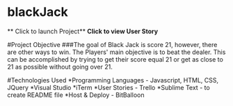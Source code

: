 # blackJack
** Click to launch Project**
**Click to view User Story**

#Project Objective
###The goal of Black Jack is score 21, however, there are other ways to win. The Players' main objective is to beat the dealer. This can be accomplished by trying to get their score equal 21 or get as close to 21 as possible without going over 21. 

#Technologies Used
*Programming Languages - Javascript, HTML, CSS, JQuery
*Visual Studio
*iTerm
*User Stories - Trello
*Sublime Text - to create README file
*Host & Deploy - BitBalloon